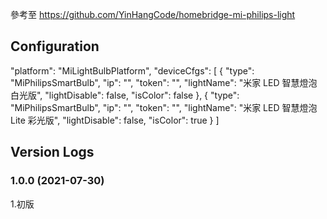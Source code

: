 參考至 https://github.com/YinHangCode/homebridge-mi-philips-light


## Configuration
"platform": "MiLightBulbPlatform",
            "deviceCfgs": [
            {
                    "type": "MiPhilipsSmartBulb",
                    "ip": "",
                    "token": "",
                    "lightName": "米家 LED 智慧燈泡 白光版",
                    "lightDisable": false,
                    "isColor": false
                },
                {
                    "type": "MiPhilipsSmartBulb",
                    "ip": "",
                    "token": "",
                    "lightName": "米家 LED 智慧燈泡 Lite 彩光版",
                    "lightDisable": false,
                    "isColor": true
                }
                ]

## Version Logs
### 1.0.0 (2021-07-30)
1.初版   

